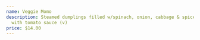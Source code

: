 ```yaml
---
name: Veggie Momo
description: Steamed dumplings filled w/spinach, onion, cabbage & spices served
  with tomato sauce (v)
price: $14.00
---
```

